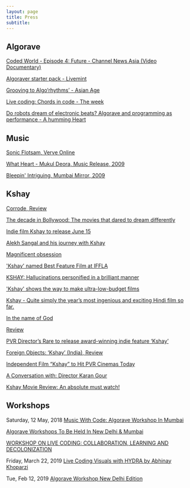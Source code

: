 ```yaml
---
layout: page
title: Press
subtitle:
---
```


## Algorave ##

[Coded World - Episode 4: Future - Channel News Asia (Video Documentary)](https://www.channelnewsasia.com/news/video-on-demand/coded-world/future-11945306)

[Algoraver starter pack - Livemint](https://www.livemint.com/mint-lounge/features/algoraver-starter-pack-1553936747789.html)

[Grooving to Algo‘rhythms’ - Asian Age](https://www.asianage.com/life/more-features/090219/grooving-to-algorhythms.html)

[Live coding: Chords in code - The week](https://www.theweek.in/news/sci-tech/2019/10/09/Live-coding-Chords-in-code.html)

[Do robots dream of electronic beats? Algorave and programming as performance - A humming Heart](https://ahummingheart.com/features/long-reads/do-robots-dream-of-electronic-beats-algorave-and-programming-as-performance)


## Music ##

[Sonic Flotsam, Verve Online](http://www.verveonline.com/73/life/performing.shtml)

[What Heart - Mukul Deora, Music Release, 2009](https://www.hindustantimes.com/music/i-d-like-to-be-as-good-as-led-zep-some-day/story-cz2NYrOvHc1A6oOaY4MzsN.html)

[Bleepin' Intriguing, Mumbai Mirror, 2009](https://mumbaimirror.indiatimes.com/entertainment/music/bleepin-intriguing/articleshow/15923167.cms)

## Kshay ##

[Corrode, Review](https://variety.com/2011/film/reviews/corrode-1117946453/)

[The decade in Bollywood: The movies that dared to dream differently](https://scroll.in/reel/947820/the-decade-in-bollywood-the-movies-that-dared-to-dream-differently)

[Indie film Kshay to release June 15](https://www.hindustantimes.com/bollywood/indie-film-kshay-to-release-june-15/story-MBBVCGQsgrENE2QK1HUtrK.html)

[Alekh Sangal and his journey with Kshay](https://akshaymanwani.wordpress.com/2012/06/28/alekh-sangal-and-his-journey-with-kshay/)

[Magnificent obsession](https://www.fxschool.in/news-details.php?news_id=89)

['Kshay' named Best Feature Film at IFFLA](https://www.news18.com/news/india/kshay-named-best-feature-film-at-iffla-465597.html)

[KSHAY: Hallucinations personified in a brilliant manner](https://www.yahoo.com/news/kshay-hallucinations-personified-brilliant-manner-053109309.html)

['Kshay' shows the way to make ultra-low-budget films](https://scroll.in/reel/898/kshay-shows-the-way-to-make-ultra-low-budget-films)

[Kshay - Quite simply the year’s most ingenious and exciting Hindi film so far.](https://www.outlookindia.com/magazine/story/kshay/281293)

[In the name of God](https://www.thehindu.com/features/cinema/in-the-name-of-god/article3508796.ece)

[Review](https://timesofindia.indiatimes.com/entertainment/hindi/bollywood/previews/Kshay-Corrode/articleshow/14024509.cms)

[PVR Director’s Rare to release award-winning indie feature ‘Kshay’](https://bollyspice.com/pvr-directors-rare-to-release-award-winning-indie-feature-kshay/)

[Foreign Objects: ‘Kshay’ (India), Review](https://filmschoolrejects.com/foreign-objects-kshay-india-7bb70a6fb1f4/)

[Independent Film “Kshay” to Hit PVR Cinemas Today](https://in.blouinartinfo.com/news/story/808993/independent-film-“kshay”-to-hit-pvr-cinemas-today)

[A Conversation with: Director Karan Gour](https://india.blogs.nytimes.com/2012/06/05/a-conversation-with-director-karan-gour/)

[Kshay Movie Review: An absolute must watch!](https://madaboutmoviez.com/2012/06/11/kshay-movie-review-absolute-must-watch/)

## Workshops ##

Saturday, 12 May, 2018
[Music With Code: Algorave Workshop In Mumbai](http://www.thewildcity.com/news/7346-music-with-code-algorave-workshop-in-mumbai)

[Algorave Workshops To Be Held In New Delhi & Mumbai](http://www.thewildcity.com/news/11326-algorave-workshops-to-be-held-in-new-delhi-mumbai)

[WORKSHOP ON LIVE CODING: COLLABORATION, LEARNING AND DECOLONIZATION](https://fineartsconference.com/workshop-on-live-coding/)

Friday, March 22, 2019
[Live Coding Visuals with HYDRA by Abhinay Khoparzi](https://www.meetup.com/Bangalore-Embedded-Systems-Meetup/events/259893650/)

Tue, Feb 12, 2019
[Algorave Workshop New Delhi Edition](https://www.eventshigh.com/detail/delhi/1ad70baa282d6b3e264ddd504ca94dd5-algorave-workshop-new-delhi-edition)
